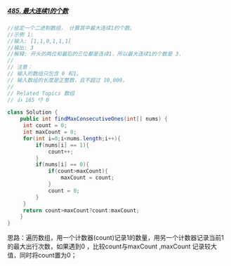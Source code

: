 ##### [485. 最大连续1的个数](https://leetcode-cn.com/problems/max-consecutive-ones/)

```java
//给定一个二进制数组， 计算其中最大连续1的个数。
//示例 1:
//输入: [1,1,0,1,1,1]
//输出: 3
//解释: 开头的两位和最后的三位都是连续1，所以最大连续1的个数是 3.
//
// 注意：
// 输入的数组只包含 0 和1。
// 输入数组的长度是正整数，且不超过 10,000。
//
// Related Topics 数组
// 👍 165 👎 0

class Solution {
    public int findMaxConsecutiveOnes(int[] nums) {
     int count = 0;
     int maxCount = 0;
     for(int i=0;i<nums.length;i++){
         if(nums[i] == 1){
             count++;
         }
         if(nums[i] == 0){
             if(count>maxCount){
                 maxCount = count;
             }
             count = 0;
         }
     }
     return count>maxCount?count:maxCount;
    }
}
```

思路：遍历数组，用一个计数器(count)记录1的数量，用另一个计数器记录当前1的最大出行次数，如果遇到0 ，比较count与maxCount ,maxCount 记录较大值，同时将count置为0；

